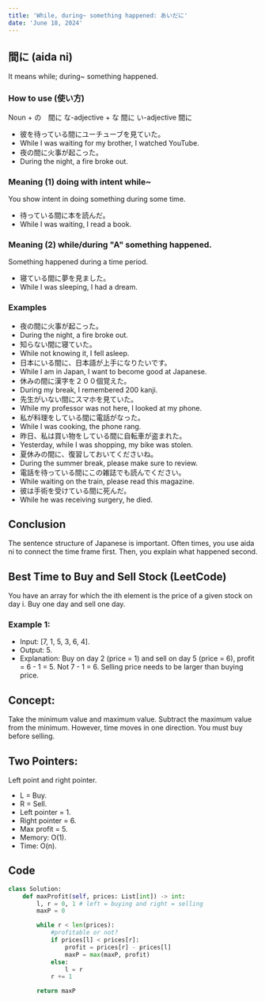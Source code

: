 ```yaml
---
title: 'While, during~ something happened: あいだに'
date: 'June 18, 2024'
---
```


## 間に (aida ni)
It means while; during~ something happened.

### How to use (使い方)
Noun + の　間に
な-adjective + な 間に
い-adjective 間に
- 彼を待っている間にユーチューブを見ていた。
- While I was waiting for my brother, I watched YouTube.
- 夜の間に火事が起こった。
- During the night, a fire broke out.

### Meaning (1) doing with intent while~
You show intent in doing something during some time.
- 待っている間に本を読んだ。
- While I was waiting, I read a book.

### Meaning (2) while/during "A" something happened.
Something happened during a time period.
- 寝ている間に夢を見ました。
- While I was sleeping, I had a dream.

### Examples
- 夜の間に火事が起こった。
- During the night, a fire broke out.
- 知らない間に寝ていた。
- While not knowing it, I fell asleep.
- 日本にいる間に、日本語が上手になりたいです。
- While I am in Japan, I want to become good at Japanese.
- 休みの間に漢字を２００個覚えた。
- During my break, I remembered 200 kanji.
- 先生がいない間にスマホを見ていた。
- While my professor was not here, I looked at my phone.
- 私が料理をしている間に電話がなった。
- While I was cooking, the phone rang.
- 昨日、私は買い物をしている間に自転車が盗まれた。
- Yesterday, while I was shopping, my bike was stolen.
- 夏休みの間に、復習しておいてくださいね。
- During the summer break, please make sure to review.
- 電話を待っている間にこの雑誌でも読んでください。
- While waiting on the train, please read this magazine.
- 彼は手術を受けている間に死んだ。
- While he was receiving surgery, he died.

## Conclusion
The sentence structure of Japanese is important. Often times, you use aida ni to connect the time frame first. Then, you explain what happened second.

## Best Time to Buy and Sell Stock (LeetCode)
You have an array for which the ith element is the price of a given stock on day i.
Buy one day and sell one day.

### Example 1:
- Input: [7, 1, 5, 3, 6, 4].
- Output: 5.
- Explanation: Buy on day 2 (price = 1) and sell on day 5 (price = 6), profit = 6 - 1 = 5. Not 7 - 1 = 6. Selling price needs to be larger than buying price.

## Concept:
Take the minimum value and maximum value. Subtract the maximum value from the minimum. However, time moves in one direction. You must buy before selling.

## Two Pointers:
Left point and right pointer.
- L = Buy.
- R = Sell.
- Left pointer = 1.
- Right pointer = 6.
- Max profit = 5.
- Memory: O(1).
- Time: O(n).

## Code
```python
class Solution:
    def maxProfit(self, prices: List[int]) -> int:
        l, r = 0, 1 # left = buying and right = selling
        maxP = 0

        while r < len(prices):
            #profitable or not?
            if prices[l] < prices[r]:
                profit = prices[r] - prices[l]
                maxP = max(maxP, profit)
            else:
                l = r
            r += 1

        return maxP
```